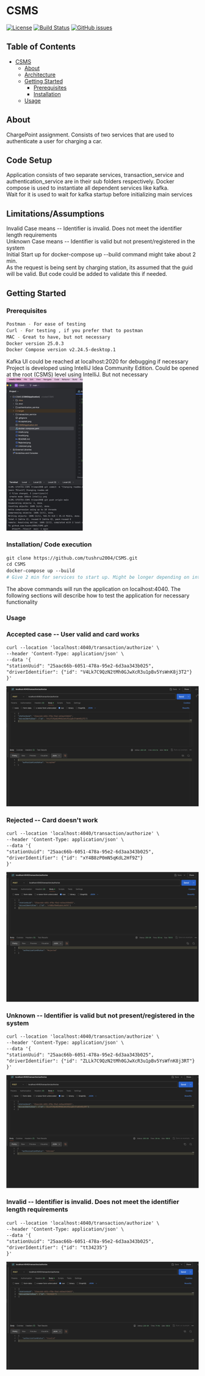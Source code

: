# CSMS

[![License](https://img.shields.io/badge/license-MIT-blue.svg)](LICENSE)
[![Build Status](https://travis-ci.org/username/repo.svg?branch=main)](https://travis-ci.org/username/repo)
[![GitHub issues](https://img.shields.io/github/issues/username/repo.svg)](https://github.com/username/repo/issues)

## Table of Contents

- [CSMS](#CSMS)
    - [About](#about)
    - [Architecture](#architecture)
    - [Getting Started](#getting-started)
        - [Prerequisites](#prerequisites)
        - [Installation](#installation)
    - [Usage](#usage)


## About

ChargePoint assignment. Consists of two services that are used to authenticate a user 
for charging a car.

## Code Setup
Application consists of two separate services, transaction_service and authentication_service are in their sub folders respectively.
Docker compose is used to instantiate all dependent services like kafka.  
Wait for it is used to wait for kafka startup before initializing main services 
## Limitations/Assumptions
Invalid Case means  -- Identifier is invalid. Does not meet the identifier length requirements<br>
Unknown Case means -- Identifier is valid but not present/registered in the system<br>
Initial Start up for docker-compose up --build command might take about 2 min.<br>
As the request is being sent by charging station, its assumed that the guid will be valid. But code could be added to validate this if needed. 


## Getting Started

### Prerequisites

```sh
Postman - For ease of testing
Curl - For testing , if you prefer that to postman
MAC - Great to have, but not necessary
Docker version 25.0.3
Docker Compose version v2.24.5-desktop.1
```
Kafka UI could be reached at localhost:2020 for debugging if necessary<br>
Project is developed using IntelliJ Idea Community Edition. 
Could be opened at the root (CSMS) level using IntelliJ. But not necessary<br>
<img alt="IntelliJ" height="400" src="IntelliJ.png" width="200"/>

### Installation/ Code execution
```dockerfile
git clone https://github.com/tushru2004/CSMS.git
cd CSMS
docker-compose up --build
# Give 2 min for services to start up. Might be longer depending on internet speed and processor speed
```
The above commands will run the application on localhost:4040. The following sections will describe how to test the application for necessary functionality
### Usage
### Accepted case -- User valid and card works

```
curl --location 'localhost:4040/transaction/authorize' \
--header 'Content-Type: application/json' \
--data '{
"stationUuid": "25aac66b-6051-478a-95e2-6d3aa343b025",
"driverIdentifier": {"id": "V4Lk7C9QzN2tMh0GJwXcR3u1pBv5YsWnK8j3T2"}
}'
```
![Accepted](Accepted.png)

### Rejected -- Card doesn't work
```
curl --location 'localhost:4040/transaction/authorize' \
--header 'Content-Type: application/json' \
--data '{
"stationUuid": "25aac66b-6051-478a-95e2-6d3aa343b025",
"driverIdentifier": {"id": "xY4B8zP0mN5qKdL2Hf9Z"}
}'
```
![Rejected](Rejected.png)

### Unknown -- Identifier is valid but not present/registered in the system
```
curl --location 'localhost:4040/transaction/authorize' \
--header 'Content-Type: application/json' \
--data '{
"stationUuid": "25aac66b-6051-478a-95e2-6d3aa343b025",
"driverIdentifier": {"id": "ZLLk7C9QzN2tMh0GJwXcR3u1pBv5YsWfnK8j3RT"}
}'
```
![Unknown](Unknown.png)

### Invalid -- Identifier is invalid. Does not meet the identifier length requirements
```
curl --location 'localhost:4040/transaction/authorize' \
--header 'Content-Type: application/json' \
--data '{
"stationUuid": "25aac66b-6051-478a-95e2-6d3aa343b025",
"driverIdentifier": {"id": "tt34235"}
}'
```
![Invalid](Invalid.png)
